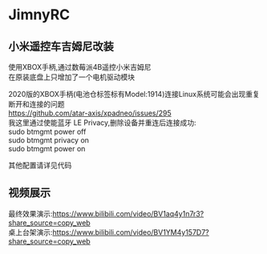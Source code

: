 # JimnyRC
## 小米遥控车吉姆尼改装  
使用XBOX手柄,通过数莓派4B遥控小米吉姆尼  
在原装底盘上只增加了一个电机驱动模块  

2020版的XBOX手柄(电池仓标签标有Model:1914)连接Linux系统可能会出现重复断开和连接的问题  
https://github.com/atar-axis/xpadneo/issues/295  
我这里通过使能蓝牙 LE Privacy,删除设备并重连后连接成功:  
sudo btmgmt power off  
sudo btmgmt privacy on  
sudo btmgmt power on  

其他配置请详见代码  
## 视频展示
最终效果演示:https://www.bilibili.com/video/BV1aq4y1n7r3?share_source=copy_web  
桌上台架演示:https://www.bilibili.com/video/BV1YM4y157D7?share_source=copy_web
